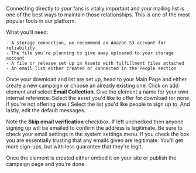 Connecting directly to your fans is vitally important and your mailing list is one of the best ways to maintain those relationships. This is one of the most popular tools in our platform. 

What you’ll need:

	- A storage connection, we recommend an Amazon S3 account for reliability 
	- The file you’re planning to give away uploaded to your storage account
	- A file or release set up in Assets with fulfillment files attached
	- An email list either created or connected in the People section 

Once your download and list are set up, head to your Main Page and either create a new campaign or choose an already existing one. Click on add element and select **Email Collection**. Give the element a name for your own internal reference. Select the asset you'd like to offer for download (or none if you're not offering one.) Select the list you'd like people to sign up to. And lastly, edit the default messages. 

Note the **Skip email verification** checkbox. If left unchecked then anyone signing up will be emailed to confirm the address is legitimate. Be sure to check your email settings in the system settings menu. If you check the box you are essentially trusting that any emails given are legitimate. You'll get more sign-ups, but with less guarantee that they're legit.

Once the element is created either embed it on your site or publish the campaign page and you're done.
